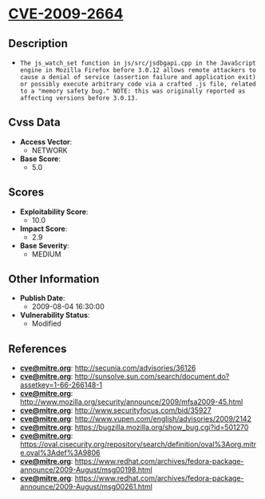 
# [CVE-2009-2664](http://secunia.com/advisories/36126)

## Description

- `The js_watch_set function in js/src/jsdbgapi.cpp in the JavaScript engine in Mozilla Firefox before 3.0.12 allows remote attackers to cause a denial of service (assertion failure and application exit) or possibly execute arbitrary code via a crafted .js file, related to a "memory safety bug." NOTE: this was originally reported as affecting versions before 3.0.13.`

## Cvss Data

- **Access Vector**:
  - NETWORK
- **Base Score**:
  - 5.0

## Scores

- **Exploitability Score**:
  - 10.0
- **Impact Score**:
  - 2.9
- **Base Severity**:
  - MEDIUM

## Other Information

- **Publish Date**:
  - 2009-08-04 16:30:00
- **Vulnerability Status**:
  - Modified

## References

- **cve@mitre.org**: http://secunia.com/advisories/36126
- **cve@mitre.org**: http://sunsolve.sun.com/search/document.do?assetkey=1-66-266148-1
- **cve@mitre.org**: http://www.mozilla.org/security/announce/2009/mfsa2009-45.html
- **cve@mitre.org**: http://www.securityfocus.com/bid/35927
- **cve@mitre.org**: http://www.vupen.com/english/advisories/2009/2142
- **cve@mitre.org**: https://bugzilla.mozilla.org/show_bug.cgi?id=501270
- **cve@mitre.org**: https://oval.cisecurity.org/repository/search/definition/oval%3Aorg.mitre.oval%3Adef%3A9806
- **cve@mitre.org**: https://www.redhat.com/archives/fedora-package-announce/2009-August/msg00198.html
- **cve@mitre.org**: https://www.redhat.com/archives/fedora-package-announce/2009-August/msg00261.html
